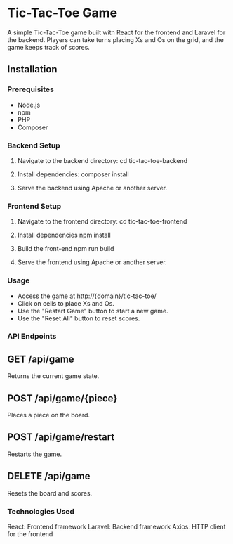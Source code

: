 # Tic-Tac-Toe Game

A simple Tic-Tac-Toe game built with React for the frontend and Laravel for the backend. Players can take turns placing Xs and Os on the grid, and the game keeps track of scores.

## Installation

### Prerequisites
- Node.js
- npm
- PHP
- Composer

### Backend Setup
1. Navigate to the backend directory:
   cd tic-tac-toe-backend

2. Install dependencies:
   composer install

3. Serve the backend using Apache or another server.

### Frontend Setup
1. Navigate to the frontend directory:
    cd tic-tac-toe-frontend
    
2. Install dependencies
    npm install

3. Build the front-end
    npm run build

4. Serve the frontend using Apache or another server.

### Usage
- Access the game at http://{domain}/tic-tac-toe/
- Click on cells to place Xs and Os.
- Use the "Restart Game" button to start a new game.
- Use the "Reset All" button to reset scores.

### API Endpoints
## GET /api/game
Returns the current game state.

## POST /api/game/{piece}
Places a piece on the board.

## POST /api/game/restart
Restarts the game.

## DELETE /api/game
Resets the board and scores.

### Technologies Used
React: Frontend framework
Laravel: Backend framework
Axios: HTTP client for the frontend